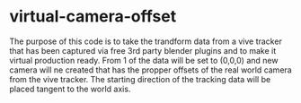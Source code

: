 # virtual-camera-offset

The purpose of this code is to take the trandform data from a vive tracker that has been captured via free 3rd party blender plugins and to make it virtual production ready.
From 1 of the data will be set to (0,0,0) and new camera will ne created that has the propper offsets of the real world camera from the vive tracker. The starting direction
of the tracking data will be placed tangent to the world axis.
